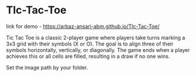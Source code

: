 # TIc-Tac-Toe

link for demo - https://arbaz-ansari-abm.github.io/TIc-Tac-Toe/

Tic Tac Toe is a classic 2-player game where players take turns marking a 3x3 grid with their symbols (X or O). The goal is to align three of their symbols horizontally, vertically, or diagonally. The game ends when a player achieves this or all cells are filled, resulting in a draw if no one wins.

Set the image path by your folder.
